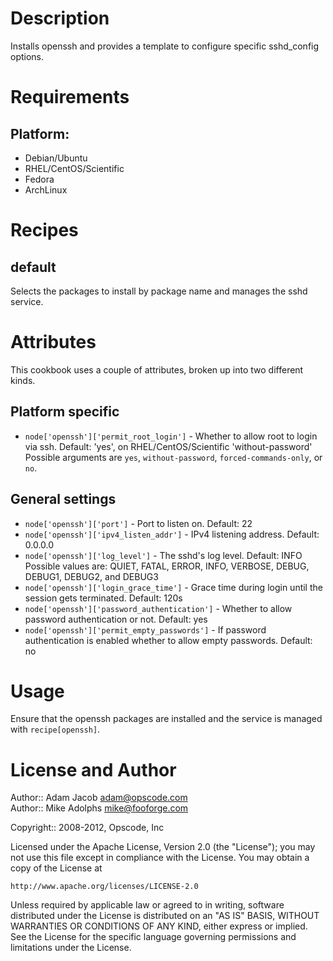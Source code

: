 Description
===========

Installs openssh and provides a template to configure specific sshd_config options.

Requirements
============

## Platform:

* Debian/Ubuntu
* RHEL/CentOS/Scientific
* Fedora
* ArchLinux

Recipes
=======

default
-------

Selects the packages to install by package name and manages the sshd
service.

Attributes
==========

This cookbook uses a couple of attributes, broken up into two different kinds.

Platform specific
-----------------

* `node['openssh']['permit_root_login']` - Whether to allow root to login via ssh. Default: 'yes', on RHEL/CentOS/Scientific 'without-password'
  Possible arguments are `yes`, `without-password`, `forced-commands-only`, or `no`.

General settings
----------------

* `node['openssh']['port']` - Port to listen on. Default: 22
* `node['openssh']['ipv4_listen_addr']` - IPv4 listening address. Default: 0.0.0.0
* `node['openssh']['log_level']` - The sshd's log level. Default: INFO
  Possible values are: QUIET, FATAL, ERROR, INFO, VERBOSE, DEBUG, DEBUG1, DEBUG2, and DEBUG3
* `node['openssh']['login_grace_time']` - Grace time during login until the session gets terminated. Default: 120s
* `node['openssh']['password_authentication']` - Whether to allow password authentication or not. Default: yes
* `node['openssh']['permit_empty_passwords']` - If password authentication is enabled whether to allow empty passwords. Default: no

Usage
=====

Ensure that the openssh packages are installed and the service is
managed with `recipe[openssh]`.

License and Author
==================

Author:: Adam Jacob <adam@opscode.com>  
Author:: Mike Adolphs <mike@fooforge.com>

Copyright:: 2008-2012, Opscode, Inc

Licensed under the Apache License, Version 2.0 (the "License");
you may not use this file except in compliance with the License.
You may obtain a copy of the License at

    http://www.apache.org/licenses/LICENSE-2.0

Unless required by applicable law or agreed to in writing, software
distributed under the License is distributed on an "AS IS" BASIS,
WITHOUT WARRANTIES OR CONDITIONS OF ANY KIND, either express or implied.
See the License for the specific language governing permissions and
limitations under the License.
